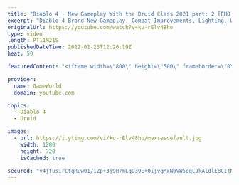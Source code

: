```yaml
---
title: "Diablo 4 - New Gameplay With the Druid Class 2021 part: 2 [FHD 1080p]"
excerpt: "Diablo 4 Brand New Gameplay, Combat Improvements, Lighting, Weapon Buffs and More Subscribe to GameWorld YouTube ..."
originalUrl: https://youtube.com/watch?v=ku-rElv48ho
type: video
length: PT11M21S
publishedDateTime: 2022-01-23T12:20:19Z
heat: 50

featuredContent: "<iframe width=\"800\" height=\"500\" frameborder=\"0\" src=\"https://www.youtube.com/embed/ku-rElv48ho\" allow=\"accelerometer; autoplay; encrypted-media; gyroscope; picture-in-picture\" allowfullscreen></iframe>"

provider:
  name: GameWorld
  domain: youtube.com

topics:
  - Diablo 4
  - Druid

images:
  - url: https://i.ytimg.com/vi/ku-rElv48ho/maxresdefault.jpg
    width: 1280
    height: 720
    isCached: true

secured: "v4jfusirCtqRuw01/iZp+3j9H7mLqD39E+0ijvgMxNbVW5gqCJkAldlE8CItNHxvQANEeM+dfxfp+JcoQanMV0pGFTglWlSPFEQSf/+xs+AZZoloaLmmtiVxCBXfRrS2UjAWCEDh9Mkhwfeu4JRBTFDNxwOAkuCfhrjy9j66ToxnG2uPUOHes2UnsajydfZPNJQvL3CQ9T8CsGj6dvl3yUvv6YwQ/ol79mXHIfeInW2Glejs/AQfiqc5yYXsS/vd+D84r9SSojE1L3Vj1DarkWr0LDoWtiTwDXGFkWQ9/9ZBKwTcnj0DDZkRloBQ+kA9UGMbrWZnaPD6rNQmulaadmXlVyrf/kC5Qx0hUJKDBcdsXdiTd5/5fYSO/taGECLTIL15d+JHw3/+mSeBSwYVHle33IJGS8OpPmaJAlG3ewQ=;s39+PsnKGmOAVg9jDI3xqg=="
---
```


